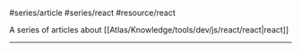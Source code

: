 #series/article #series/react #resource/react

A series of articles about [[Atlas/Knowledge/tools/dev/js/react/react|react]]
___
